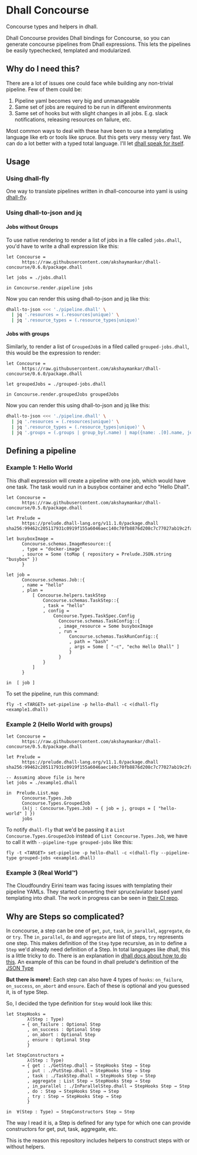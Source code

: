 # Dhall Concourse
Concourse types and helpers in dhall.

Dhall Concourse provides Dhall bindings for Concourse, so you can generate concourse pipelines from Dhall expressions. This lets the pipelines be easily typechecked, templated and modularized.

## Why do I need this?

There are a lot of issues one could face while building any non-trivial pipeline. Few of them could be:
1. Pipeline yaml becomes very big and unmanageable
2. Same set of jobs are required to be run in different environments
3. Same set of hooks but with slight changes in all jobs. E.g. slack notifications, releasing resources on failure, etc.

Most common ways to deal with these have been to use a templating language like erb or tools like spruce. But this gets very messy very fast. We can do a lot better with a typed total language. I'll let [dhall speak for itself](https://dhall-lang.org/).

## Usage

### Using dhall-fly

One way to translate pipelines written in dhall-concourse into yaml is using [dhall-fly](https://github.com/akshaymankar/dhall-fly#installation).

### Using dhall-to-json and jq

#### Jobs without Groups

To use native rendering to render a list of jobs in a file called `jobs.dhall`, you'd have to write a dhall expression like this:

```dhall
let Concourse = 
      https://raw.githubusercontent.com/akshaymankar/dhall-concourse/0.6.0/package.dhall

let jobs = ./jobs.dhall

in Concourse.render.pipeline jobs
```

Now you can render this using dhall-to-json and jq like this:

```bash
dhall-to-json <<< './pipeline.dhall' \
  | jq '.resources = (.resources|unique)' \
  | jq '.resource_types = (.resource_types|unique)'
```

#### Jobs with groups

Similarly, to render a list of `GroupedJob`s in a filed called `grouped-jobs.dhall`, this would be the expression to render:

```dhall
let Concourse = 
      https://raw.githubusercontent.com/akshaymankar/dhall-concourse/0.6.0/package.dhall

let groupedJobs = ./grouped-jobs.dhall

in Concourse.render.groupedJobs groupedJobs
```

Now you can render this using dhall-to-json and jq like this:

```bash
dhall-to-json <<< './pipeline.dhall' \
  | jq '.resources = (.resources|unique)' \
  | jq '.resource_types = (.resource_types|unique)' \
  | jq '.groups = (.groups | group_by(.name) | map({name: .[0].name, jobs: (map(.jobs) | flatten) }))'
```

## Defining a pipeline

### Example 1: Hello World

This dhall expression will create a pipeline with one job, which would have one task. The task would run in a busybox container and echo "Hello Dhall".

```dhall
let Concourse =
      https://raw.githubusercontent.com/akshaymankar/dhall-concourse/0.5.0/package.dhall

let Prelude =
      https://prelude.dhall-lang.org/v11.1.0/package.dhall sha256:99462c205117931c0919f155a6046aec140c70fb8876d208c7c77027ab19c2fa

let busyboxImage =
      Concourse.schemas.ImageResource::{
      , type = "docker-image"
      , source = Some (toMap { repository = Prelude.JSON.string "busybox" })
      }

let job =
      Concourse.schemas.Job::{
      , name = "hello"
      , plan =
          [ Concourse.helpers.taskStep
              Concourse.schemas.TaskStep::{
              , task = "hello"
              , config =
                  Concourse.Types.TaskSpec.Config
                    Concourse.schemas.TaskConfig::{
                    , image_resource = Some busyboxImage
                    , run =
                        Concourse.schemas.TaskRunConfig::{
                        , path = "bash"
                        , args = Some [ "-c", "echo Hello Dhall" ]
                        }
                    }
              }
          ]
      }

in  [ job ]
```

To set the pipeline, run this command:

```
fly -t <TARGET> set-pipeline -p hello-dhall -c <(dhall-fly <example1.dhall)
```

### Example 2 (Hello World with groups)

```dhall
let Concourse =
      https://raw.githubusercontent.com/akshaymankar/dhall-concourse/0.5.0/package.dhall

let Prelude =
      https://prelude.dhall-lang.org/v11.1.0/package.dhall sha256:99462c205117931c0919f155a6046aec140c70fb8876d208c7c77027ab19c2fa

-- Assuming above file is here
let jobs = ./example1.dhall

in  Prelude.List.map
      Concourse.Types.Job
      Concourse.Types.GroupedJob
      (λ(j : Concourse.Types.Job) → { job = j, groups = [ "hello-world" ] })
      jobs
```

To notify `dhall-fly` that we'd be passing it a `List Concourse.Types.GroupedJob` instead of `List Concourse.Types.Job`, we have to call it with `--pipeline-type grouped-jobs` like this:
```
fly -t <TARGET> set-pipeline -p hello-dhall -c <(dhall-fly --pipeline-type grouped-jobs <example1.dhall)
```

### Example 3 (Real World™)

The Cloudfoundry Eirini team was facing issues with templating their pipeline YAMLs. They started converting their spruce/aviator based yaml templating into dhall. The work in progress can be seen in [their CI repo](https://github.com/cloudfoundry-incubator/eirini-ci/blob/47d2f229e33d9fcdb5641cec06fa68a0d82c0bff/pipelines/ci/pipeline.dhall).

## Why are Steps so complicated?

In concourse, a step can be one of `get`, `put`, `task`, `in_parallel`, `aggregate`, `do` or `try`. The `in_parallel`, `do` and `aggregate` are list of steps, `try` represents one step. This makes definition of the `Step` type recursive, as in to define a `Step` we'd already need definition of a Step. In total languages like dhall, this is a little tricky to do. There is an explanation in [dhall docs about how to do this](https://docs.dhall-lang.org/howtos/How-to-translate-recursive-code-to-Dhall.html). An example of this can be found in dhall prelude's definition of the [JSON Type](https://github.com/dhall-lang/dhall-lang/blob/master/Prelude/JSON/Type)

**But there is more!**: Each step can also have 4 types of `hooks`: `on_failure`, `on_success`, `on_abort` and `ensure`. Each of these is optional and you guessed it, is of type Step.

So, I decided the type definition for `Step` would look like this:

```dhall
let StepHooks =
        λ(Step : Type)
      → { on_failure : Optional Step
        , on_success : Optional Step
        , on_abort : Optional Step
        , ensure : Optional Step
        }

let StepConstructors =
        λ(Step : Type)
      → { get : ./GetStep.dhall → StepHooks Step → Step
        , put : ./PutStep.dhall → StepHooks Step → Step
        , task : ./TaskStep.dhall → StepHooks Step → Step
        , aggregate : List Step → StepHooks Step → Step
        , in_parallel : ./InParallelStep.dhall → StepHooks Step → Step
        , do : Step → StepHooks Step → Step
        , try : Step → StepHooks Step → Step
        }

in  ∀(Step : Type) → StepConstructors Step → Step

```

The way I read it is, a Step is defined for any type for which one can provide constructors for get, put, task, aggregate, etc.

This is the reason this repository includes helpers to construct steps with or without helpers.
